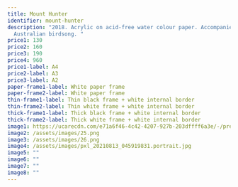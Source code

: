 ```yaml
---
title: Mount Hunter
identifier: mount-hunter
description: "2018. Acrylic on acid-free water colour paper. Accompanied by
  Australian birdsong. "
price1: 130
price2: 160
price3: 190
price4: 960
price1-label: A4
price2-label: A3
price3-label: A2
paper-frame1-label: White paper frame
paper-frame2-label: White paper frame
thin-frame1-label: Thin black frame + white internal border
thin-frame2-label: Thin white frame + white internal border
thick-frame1-label: Thick black frame + white internal border
thick-frame2-label: Thick white frame + white internal border
image1: https://ucarecdn.com/e71a6f46-4c42-4207-927b-203dffff6a3e/-/preview/-/enhance/17/
image2: /assets/images/25.png
image3: /assets/images/26.png
image4: /assets/images/pxl_20210813_045919831.portrait.jpg
image5: ""
image6: ""
image7: ""
image8: ""
---
```

